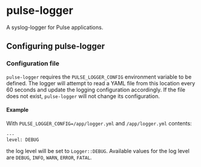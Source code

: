 # pulse-logger

A syslog-logger for Pulse applications.

## Configuring pulse-logger
### Configuration file
`pulse-logger` requires the `PULSE_LOGGER_CONFIG` environment
variable to be defined. The logger will attempt to read a
YAML file from this location every 60 seconds and update the
logging configuration accordingly. If the file does not exist,
`pulse-logger` will not change its configuration.

#### Example
With `PULSE_LOGGER_CONFIG=/app/logger.yml` and `/app/logger.yml` contents:

    ---
    level: DEBUG

the log level will be set to `Logger::DEBUG`. Available values for the log
level are `DEBUG`, `INFO`, `WARN`, `ERROR`, `FATAL`.
